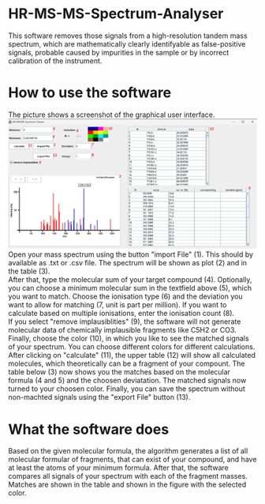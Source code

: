 # HR-MS-MS-Spectrum-Analyser
This software removes those signals from a high-resolution tandem mass spectrum, which are mathematically clearly identifyable as false-positive signals, probable caused by impurities in the sample or by incorrect calibration of the instrument.
# How to use the software
The picture shows a screenshot of the graphical user interface.
<img src=".\Picture\image.png">
Open your mass spectrum using the button "import File" (1). This should by available as .txt or .csv file. The spectrum will be shown as plot (2) and in the table (3).<br>
After that, type the molecular sum of your target compound (4). Optionally, you can choose a minimum molecular sum in the textfield above (5), which you want to match. Choose the ionisation type (6) and the deviation you want to allow for matching (7, unit is part per million). If you want to calculate based on multiple ionisations, enter the ionisation count (8).<br>
If you select "remove implausiblities" (9), the software will not generate molecular data of chemically implausible fragments like C5H2 or CO3.<br>
Finally, choose the color (10), in which you like to see the matched signals of your spectrum. You can choose different colors for different calculations.<br>
After clicking on "calculate" (11), the upper table (12) will show all calculated molecules, which theoretically can be a fragment of your compount. The table below (3) now shows you the matches based on the molecular formula (4 and 5)  and the choosen deviatation. The matched signals now turned to your choosen color. Finally, you can save the spectrum without non-machted signals using the "export File" button (13).
# What the software does
Based on the given molecular formula, the algorithm generates a list of all molecular formular of fragments, that can exist of your compound, and have at least the atoms of your minimum formula. After that, the software compares all signals of your spectrum with each of the fragment masses. Matches are shown in the table and shown in the figure with the selected color.

